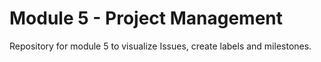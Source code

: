 # Module 5 - Project Management
Repository for module 5 to visualize Issues, create labels and milestones.
